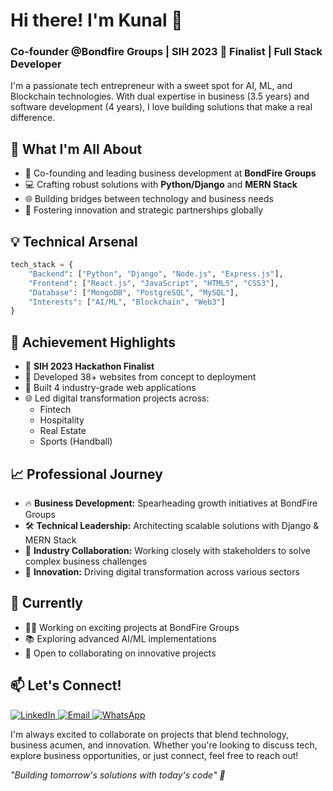 # Hi there! I'm Kunal 👋

### Co-founder @Bondfire Groups | SIH 2023 🥈 Finalist | Full Stack Developer

I'm a passionate tech entrepreneur with a sweet spot for AI, ML, and Blockchain technologies. With dual expertise in business (3.5 years) and software development (4 years), I love building solutions that make a real difference.

## 🚀 What I'm All About

- 🏢 Co-founding and leading business development at **BondFire Groups**
- 💻 Crafting robust solutions with **Python/Django** and **MERN Stack**
- 🌐 Building bridges between technology and business needs
- 🤝 Fostering innovation and strategic partnerships globally

## 💡 Technical Arsenal

```python
tech_stack = {
    "Backend": ["Python", "Django", "Node.js", "Express.js"],
    "Frontend": ["React.js", "JavaScript", "HTML5", "CSS3"],
    "Database": ["MongoDB", "PostgreSQL", "MySQL"],
    "Interests": ["AI/ML", "Blockchain", "Web3"]
}
```

## 🎯 Achievement Highlights

- 🌟 **SIH 2023 Hackathon Finalist**  
- 🎨 Developed 38+ websites from concept to deployment
- 💼 Built 4 industry-grade web applications
- 🌐 Led digital transformation projects across:
  - Fintech
  - Hospitality
  - Real Estate
  - Sports (Handball)

## 📈 Professional Journey

- 🔥 **Business Development:** Spearheading growth initiatives at BondFire Groups
- 🛠️ **Technical Leadership:** Architecting scalable solutions with Django & MERN Stack
- 🤝 **Industry Collaboration:** Working closely with stakeholders to solve complex business challenges
- 🚀 **Innovation:** Driving digital transformation across various sectors

## 🌱 Currently

- 👨‍💻 Working on exciting projects at BondFire Groups
- 📚 Exploring advanced AI/ML implementations
- 🤝 Open to collaborating on innovative projects

## 📫 Let's Connect!


<div align="left">
  <a href="https://www.linkedin.com/in/kunal111" target="_blank">
    <img src="https://img.shields.io/badge/LinkedIn-0077B5?style=for-the-badge&logo=linkedin&logoColor=white" alt="LinkedIn" />
  </a>
  <a href="mailto:hello.kunalwaghmare@gmail.com">
    <img src="https://img.shields.io/badge/Email-D14836?style=for-the-badge&logo=gmail&logoColor=white" alt="Email" />
  </a>
  <a href="https://wa.me/+918693006415" target="_blank">
    <img src="https://img.shields.io/badge/WhatsApp-25D366?style=for-the-badge&logo=whatsapp&logoColor=white" alt="WhatsApp" />
  </a>
</div>

I'm always excited to collaborate on projects that blend technology, business acumen, and innovation. Whether you're looking to discuss tech, explore business opportunities, or just connect, feel free to reach out!

*"Building tomorrow's solutions with today's code" 🚀*

